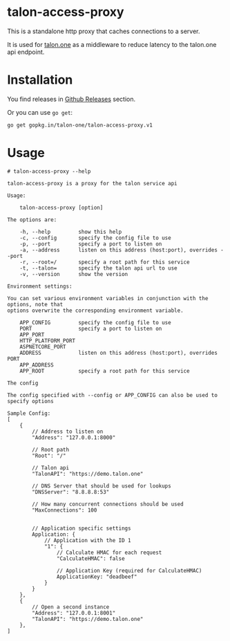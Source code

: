# talon-access-proxy
This is a standalone http proxy that caches connections to a server.

It is used for [talon.one](https://talon.one) as a middleware to reduce latency to the talon.one api endpoint.


# Installation
You find releases in [Github Releases](https://github.com/talon-one/talon-access-proxy/releases) section.

Or you can use `go get`:
```bash
go get gopkg.in/talon-one/talon-access-proxy.v1
```

# Usage
```
# talon-access-proxy --help

talon-access-proxy is a proxy for the talon service api

Usage:

    talon-access-proxy [option]

The options are:

    -h, --help         show this help
    -c, --config       specify the config file to use
    -p, --port         specify a port to listen on
    -a, --address      listen on this address (host:port), overrides --port
    -r, --root=/       specify a root path for this service
    -t, --talon=       specify the talon api url to use
    -v, --version      show the version

Environment settings:

You can set various environment variables in conjunction with the options, note that
options overwrite the corresponding environment variable.

    APP_CONFIG         specify the config file to use
    PORT               specify a port to listen on
    APP_PORT
    HTTP_PLATFORM_PORT
    ASPNETCORE_PORT
    ADDRESS            listen on this address (host:port), overrides PORT
    APP_ADDRESS
    APP_ROOT           specify a root path for this service

The config

The config specified with --config or APP_CONFIG can also be used to specify options

Sample Config:
[
    {
        // Address to listen on
        "Address": "127.0.0.1:8000"

        // Root path
        "Root": "/"

        // Talon api
        "TalonAPI": "https://demo.talon.one"

        // DNS Server that should be used for lookups
        "DNSServer": "8.8.8.8:53"

        // How many concurrent connections should be used
        "MaxConnections": 100
        

        // Application specific settings
        Application: {
            // Application with the ID 1
            "1": {
                // Calculate HMAC for each request
                "CalculateHMAC": false

                // Application Key (required for CalculateHMAC)
                ApplicationKey: "deadbeef"
            }
        }
    },
    {
        // Open a second instance
        "Address": "127.0.0.1:8001"
        "TalonAPI": "https://demo.talon.one"
    },
]
```


